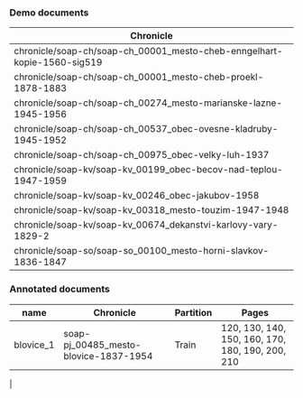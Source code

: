 ### Demo documents

|  Chronicle                                                              |
|-------------------------------------------------------------------------|
| chronicle/soap-ch/soap-ch_00001_mesto-cheb-enngelhart-kopie-1560-sig519 | 
| chronicle/soap-ch/soap-ch_00001_mesto-cheb-proekl-1878-1883             |
| chronicle/soap-ch/soap-ch_00274_mesto-marianske-lazne-1945-1956         |
| chronicle/soap-ch/soap-ch_00537_obec-ovesne-kladruby-1945-1952 |
| chronicle/soap-ch/soap-ch_00975_obec-velky-luh-1937 
| chronicle/soap-kv/soap-kv_00199_obec-becov-nad-teplou-1947-1959 
| chronicle/soap-kv/soap-kv_00246_obec-jakubov-1958 
| chronicle/soap-kv/soap-kv_00318_mesto-touzim-1947-1948 
| chronicle/soap-kv/soap-kv_00674_dekanstvi-karlovy-vary-1829-2 
| chronicle/soap-so/soap-so_00100_mesto-horni-slavkov-1836-1847

### Annotated documents

| name         | Chronicle                             | Partition | Pages  | 
|--------------|---------------------------------------|-----------|--------|
| blovice_1    | soap-pj_00485_mesto-blovice-1837-1954 | Train     |  120, 130, 140, 150, 160, 170, 180, 190, 200, 210 
|
